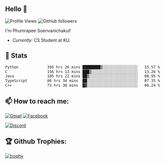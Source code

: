 
<h2>Hello 👋</h2> 

![Profile Views](https://komarev.com/ghpvc/?username=Homiez09&label=Profile%20views&color=0e75b6&style=flat)
![GitHub followers](https://img.shields.io/github/followers/HomieZ09.svg?style=social&label=Follow)


I'm Phumrapee Soenvanichakul!

- <i>Currently:</i> CS Student at KU.

<h2>👀 Stats</h2>

<!--START_SECTION:waka-->

```txt
Python             395 hrs 26 mins ████████▒░░░░░░░░░░░░░░░░   33.57 %
C                  156 hrs 13 mins ███▒░░░░░░░░░░░░░░░░░░░░░   13.26 %
Java               105 hrs 22 mins ██▒░░░░░░░░░░░░░░░░░░░░░░   08.95 %
TypeScript         86 hrs 34 mins  ██░░░░░░░░░░░░░░░░░░░░░░░   07.35 %
C++                73 hrs 30 mins  █▓░░░░░░░░░░░░░░░░░░░░░░░   06.24 %
```

<!--END_SECTION:waka-->

<h2>📫 How to reach me:</h2>

<a href="mailto:phumrapeesoen1@gmail.com">![Gmail](https://img.shields.io/badge/Gmail-D14836?style=for-the-badge&logo=gmail&logoColor=white)</a> 
<a href="https://web.facebook.com/phumrapee.soenvanichakul.3/">![Facebook](https://img.shields.io/badge/Facebook-4267B2?style=for-the-badge&logo=facebook&logoColor=white)</a>

<a href="https://discord.gg/EWnAEUtFVm">![Discord](https://discord.c99.nl/widget/theme-1/297740667784921089.png)</a> 

<h2>🏆 Github Trophies:</h2>

[![trophy](https://github-profile-trophy.vercel.app/?username=Homiez09&theme=discord&row=1)](https://github.com/ryo-ma/github-profile-trophy)

